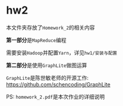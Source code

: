 # hw2

本文件夹存放了`Homework_2`的相关内容

**第一部分**是`MapReduce`编程

需要安装`Hadoop`并配置`Yarn`，详见`hw1/安装与配置`

**第二部分**是使用`GraphLite`做图运算

`GraphLite`是陈世敏老师的开源工作: <https://github.com/schencoding/GraphLite>

PS: `homework_2.pdf`是本次作业的详细说明
